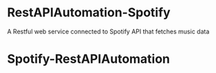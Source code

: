 # RestAPIAutomation-Spotify
A Restful web service connected to Spotify API that fetches music data
# Spotify-RestAPIAutomation
